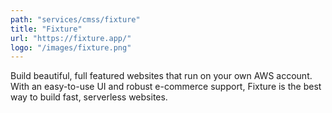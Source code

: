 ```yaml
---
path: "services/cmss/fixture"
title: "Fixture"
url: "https://fixture.app/"
logo: "/images/fixture.png"
---
```


Build beautiful, full featured websites that run on your own AWS account.  With an easy-to-use UI and robust e-commerce support, Fixture is the best way to build fast, serverless websites.